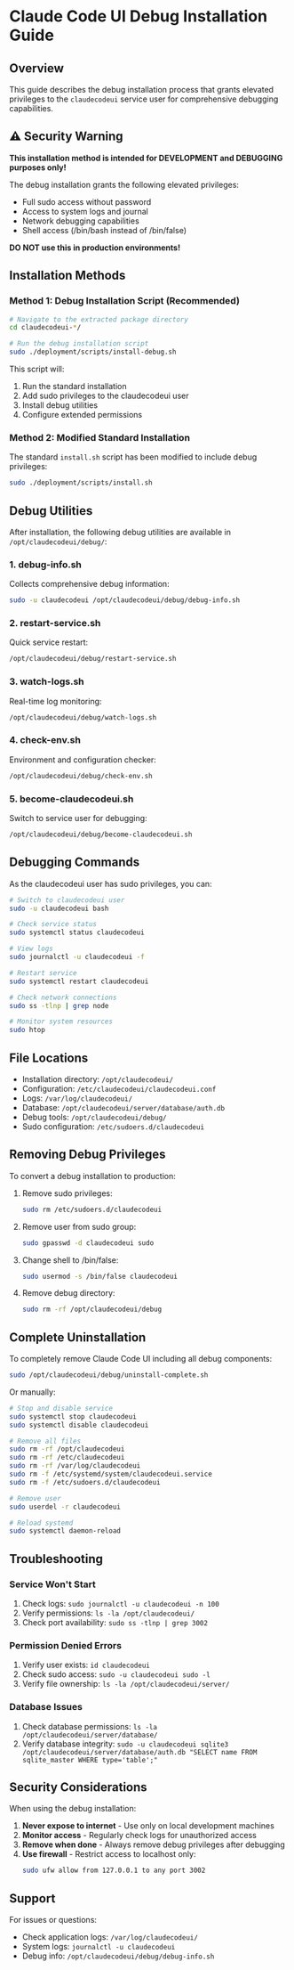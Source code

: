 # Claude Code UI Debug Installation Guide

## Overview

This guide describes the debug installation process that grants elevated privileges to the `claudecodeui` service user for comprehensive debugging capabilities.

## ⚠️ Security Warning

**This installation method is intended for DEVELOPMENT and DEBUGGING purposes only!**

The debug installation grants the following elevated privileges:
- Full sudo access without password
- Access to system logs and journal
- Network debugging capabilities
- Shell access (/bin/bash instead of /bin/false)

**DO NOT use this in production environments!**

## Installation Methods

### Method 1: Debug Installation Script (Recommended)

```bash
# Navigate to the extracted package directory
cd claudecodeui-*/

# Run the debug installation script
sudo ./deployment/scripts/install-debug.sh
```

This script will:
1. Run the standard installation
2. Add sudo privileges to the claudecodeui user
3. Install debug utilities
4. Configure extended permissions

### Method 2: Modified Standard Installation

The standard `install.sh` script has been modified to include debug privileges:

```bash
sudo ./deployment/scripts/install.sh
```

## Debug Utilities

After installation, the following debug utilities are available in `/opt/claudecodeui/debug/`:

### 1. debug-info.sh
Collects comprehensive debug information:
```bash
sudo -u claudecodeui /opt/claudecodeui/debug/debug-info.sh
```

### 2. restart-service.sh
Quick service restart:
```bash
/opt/claudecodeui/debug/restart-service.sh
```

### 3. watch-logs.sh
Real-time log monitoring:
```bash
/opt/claudecodeui/debug/watch-logs.sh
```

### 4. check-env.sh
Environment and configuration checker:
```bash
/opt/claudecodeui/debug/check-env.sh
```

### 5. become-claudecodeui.sh
Switch to service user for debugging:
```bash
/opt/claudecodeui/debug/become-claudecodeui.sh
```

## Debugging Commands

As the claudecodeui user has sudo privileges, you can:

```bash
# Switch to claudecodeui user
sudo -u claudecodeui bash

# Check service status
sudo systemctl status claudecodeui

# View logs
sudo journalctl -u claudecodeui -f

# Restart service
sudo systemctl restart claudecodeui

# Check network connections
sudo ss -tlnp | grep node

# Monitor system resources
sudo htop
```

## File Locations

- Installation directory: `/opt/claudecodeui/`
- Configuration: `/etc/claudecodeui/claudecodeui.conf`
- Logs: `/var/log/claudecodeui/`
- Database: `/opt/claudecodeui/server/database/auth.db`
- Debug tools: `/opt/claudecodeui/debug/`
- Sudo configuration: `/etc/sudoers.d/claudecodeui`

## Removing Debug Privileges

To convert a debug installation to production:

1. Remove sudo privileges:
   ```bash
   sudo rm /etc/sudoers.d/claudecodeui
   ```

2. Remove user from sudo group:
   ```bash
   sudo gpasswd -d claudecodeui sudo
   ```

3. Change shell to /bin/false:
   ```bash
   sudo usermod -s /bin/false claudecodeui
   ```

4. Remove debug directory:
   ```bash
   sudo rm -rf /opt/claudecodeui/debug
   ```

## Complete Uninstallation

To completely remove Claude Code UI including all debug components:

```bash
sudo /opt/claudecodeui/debug/uninstall-complete.sh
```

Or manually:
```bash
# Stop and disable service
sudo systemctl stop claudecodeui
sudo systemctl disable claudecodeui

# Remove all files
sudo rm -rf /opt/claudecodeui
sudo rm -rf /etc/claudecodeui
sudo rm -rf /var/log/claudecodeui
sudo rm -f /etc/systemd/system/claudecodeui.service
sudo rm -f /etc/sudoers.d/claudecodeui

# Remove user
sudo userdel -r claudecodeui

# Reload systemd
sudo systemctl daemon-reload
```

## Troubleshooting

### Service Won't Start
1. Check logs: `sudo journalctl -u claudecodeui -n 100`
2. Verify permissions: `ls -la /opt/claudecodeui/`
3. Check port availability: `sudo ss -tlnp | grep 3002`

### Permission Denied Errors
1. Verify user exists: `id claudecodeui`
2. Check sudo access: `sudo -u claudecodeui sudo -l`
3. Verify file ownership: `ls -la /opt/claudecodeui/server/`

### Database Issues
1. Check database permissions: `ls -la /opt/claudecodeui/server/database/`
2. Verify database integrity: `sudo -u claudecodeui sqlite3 /opt/claudecodeui/server/database/auth.db "SELECT name FROM sqlite_master WHERE type='table';"`

## Security Considerations

When using the debug installation:

1. **Never expose to internet** - Use only on local development machines
2. **Monitor access** - Regularly check logs for unauthorized access
3. **Remove when done** - Always remove debug privileges after debugging
4. **Use firewall** - Restrict access to localhost only:
   ```bash
   sudo ufw allow from 127.0.0.1 to any port 3002
   ```

## Support

For issues or questions:
- Check application logs: `/var/log/claudecodeui/`
- System logs: `journalctl -u claudecodeui`
- Debug info: `/opt/claudecodeui/debug/debug-info.sh`
